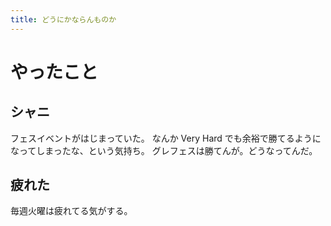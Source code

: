 ```yaml
---
title: どうにかならんものか
---
```


# やったこと

## シャニ

フェスイベントがはじまっていた。
なんか Very Hard でも余裕で勝てるようになってしまったな、という気持ち。
グレフェスは勝てんが。どうなってんだ。

## 疲れた

毎週火曜は疲れてる気がする。

